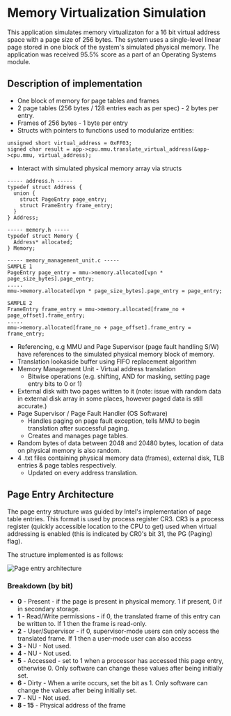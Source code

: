 # Memory Virtualization Simulation

This application simulates memory virtualizaton for a 16 bit virtual address space with a page size of 256 bytes. The system uses a single-level linear page stored in one block of the system's simulated physical memory. The application was received 95.5% score as a part of an Operating Systems module.

## Description of implementation
* One block of memory for page tables and frames
* 2 page tables (256 bytes / 128 entries each as per spec) - 2 bytes per entry.
* Frames of 256 bytes - 1 byte per entry
* Structs with pointers to functions used to modularize entities:
```
unsigned short virtual_address = 0xFF03;
signed char result = app->cpu.mmu.translate_virtual_address(&app->cpu.mmu, virtual_address);
```
* Interact with simulated physical memory array via structs
```
----- address.h -----
typedef struct Address {
  union {
    struct PageEntry page_entry;
    struct FrameEntry frame_entry;
  }
} Address;

----- memory.h -----
typedef struct Memory {
  Address* allocated;
} Memory;

----- memory_management_unit.c -----
SAMPLE 1
PageEntry page_entry = mmu->memory.allocated[vpn * page_size_bytes].page_entry;
.....
mmu->memory.allocated[vpn * page_size_bytes].page_entry = page_entry;

SAMPLE 2
FrameEntry frame_entry = mmu->memory.allocated[frame_no + page_offset].frame_entry;
.....
mmu->memory.allocated[frame_no + page_offset].frame_entry = frame_entry;
```
* Referencing, e.g MMU and Page Supervisor (page fault handling S/W) have references to the simulated physical memory block of memory.
* Translation lookaside buffer using FIFO replacement algorithm
* Memory Management Unit - Virtual address translation
  * Bitwise operations (e.g. shifting, AND for masking, setting page entry bits to 0 or 1)
* External disk with two pages written to it (note: issue with random data in external disk array in some places, however paged data is still accurate.)
* Page Supervisor / Page Fault Handler (OS Software)
  * Handles paging on page fault exception, tells MMU to begin translation after successful paging.
  * Creates and manages page tables.
* Random bytes of data between 2048 and 20480 bytes, location of data on physical memory is also random.
* 4 .txt files containing physical memory data (frames), external disk, TLB entries & page tables respectively.
  * Updated on every address translation.
  
## Page Entry Architecture
The page entry structure was guided by Intel's implementation of page table entries. This format is used by process register CR3. CR3 is a process register (quickly accessible location to the CPU to get) used when virtual addressing is enabled (this is indicated by CR0's bit 31, the PG (Paging) flag).
  
The structure implemented is as follows:
  
![Page entry architecture](https://i.imgur.com/94P3dI5.jpg)
### Breakdown (by bit)
* **0** - Present - if the page is present in physical memory. 1 if present, 0 if in secondary storage.
* **1** - Read/Write permissions - if 0, the translated frame of this entry can be written to. If 1 then the frame is read-only.
* **2** - User/Supervisor - if 0, supervisor-mode users can only access the translated frame. If 1 then a user-mode user can also access
* **3** - NU - Not used.
* **4** - NU - Not used.
* **5** - Accessed - set to 1 when a processor has accessed this page entry, otherwise 0. Only software can change these values after being initially set.
* **6** - Dirty - When a write occurs, set the bit as 1. Only software can change the values after being initially set.
* **7** - NU - Not used.
* **8 - 15** - Physical address of the frame

